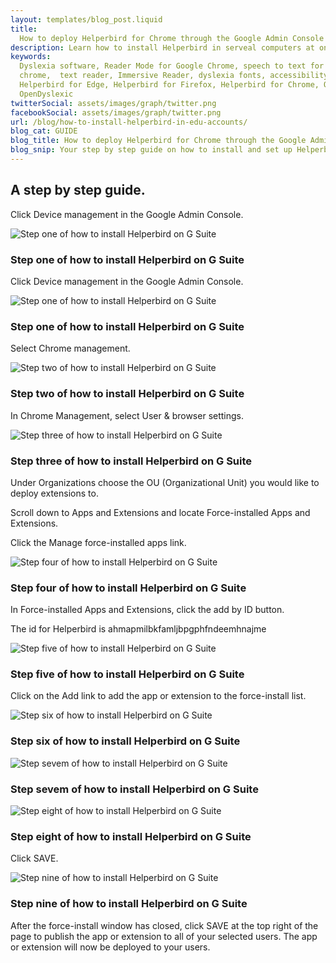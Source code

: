 ```yaml
---
layout: templates/blog_post.liquid
title:
  How to deploy Helperbird for Chrome through the Google Admin Console for EDU accounts | Helperbird
description: Learn how to install Helperbird in serveal computers at once. For Edu accounts.
keywords:
  Dyslexia software, Reader Mode for Google Chrome, speech to text for chrome, Text to speech for
  chrome,  text reader, Immersive Reader, dyslexia fonts, accessibility software, dyslexia software,
  Helperbird for Edge, Helperbird for Firefox, Helperbird for Chrome, Opendyslexic for Chrome,
  OpenDyslexic
twitterSocial: assets/images/graph/twitter.png
facebookSocial: assets/images/graph/twitter.png
url: /blog/how-to-install-helperbird-in-edu-accounts/
blog_cat: GUIDE
blog_title: How to deploy Helperbird for Chrome through the Google Admin Console for EDU accounts
blog_snip: Your step by step guide on how to install and set up Helperbird.
---
```


  

## A step by step guide.

  

Click Device management in the Google Admin Console.

  

![Step one of how to install Helperbird on G Suite](/assets/images/blog/how-to-install-helperbird-in-edu-accounts/steps_1.png)

  

### Step one of how to install Helperbird on G Suite

  

Click Device management in the Google Admin Console.

  

![Step one of how to install Helperbird on G Suite](/assets/images/blog/how-to-install-helperbird-in-edu-accounts/steps_1.png)

  

### Step one of how to install Helperbird on G Suite

  

Select Chrome management.

  

![Step two of how to install Helperbird on G Suite](/assets/images/blog/how-to-install-helperbird-in-edu-accounts/steps_2.png)

  

### Step two of how to install Helperbird on G Suite

  

In Chrome Management, select User & browser settings.

  

![Step three of how to install Helperbird on G Suite](/assets/images/blog/how-to-install-helperbird-in-edu-accounts/steps_3.png)

  

### Step three of how to install Helperbird on G Suite

  

Under Organizations choose the OU (Organizational Unit) you would like to deploy extensions to.

  

Scroll down to Apps and Extensions and locate Force-installed Apps and Extensions.

  

Click the Manage force-installed apps link.

  

![Step four of how to install Helperbird on G Suite](/assets/images/blog/how-to-install-helperbird-in-edu-accounts/steps_4.png)

  

### Step four of how to install Helperbird on G Suite

  

In Force-installed Apps and Extensions, click the add by ID button.

  

The id for Helperbird is ahmapmilbkfamljbpgphfndeemhnajme

  

![Step five of how to install Helperbird on G Suite](/assets/images/blog/how-to-install-helperbird-in-edu-accounts/steps_5.png)

  

### Step five of how to install Helperbird on G Suite

  

Click on the Add link to add the app or extension to the force-install list.

  

![Step six of how to install Helperbird on G Suite](/assets/images/blog/how-to-install-helperbird-in-edu-accounts/steps_6.png)

  

### Step six of how to install Helperbird on G Suite

  

![Step sevem of how to install Helperbird on G Suite](/assets/images/blog/how-to-install-helperbird-in-edu-accounts/steps_7.png)

  

### Step sevem of how to install Helperbird on G Suite

  

![Step eight of how to install Helperbird on G Suite](/assets/images/blog/how-to-install-helperbird-in-edu-accounts/steps_8.png)

  

### Step eight of how to install Helperbird on G Suite

  

Click SAVE.

  

![Step nine of how to install Helperbird on G Suite](/assets/images/blog/how-to-install-helperbird-in-edu-accounts/steps_9.png)

  

### Step nine of how to install Helperbird on G Suite

  

After the force-install window has closed, click SAVE at the top right of the page to publish the app or extension to all of your selected users. The app or extension will now be deployed to your users.